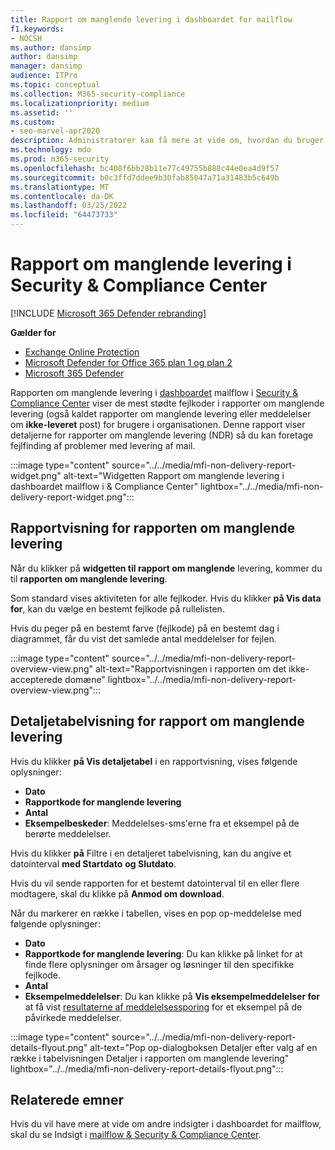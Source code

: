 ```yaml
---
title: Rapport om manglende levering i dashboardet for mailflow
f1.keywords:
- NOCSH
ms.author: dansimp
author: dansimp
manager: dansimp
audience: ITPro
ms.topic: conceptual
ms.collection: M365-security-compliance
ms.localizationpriority: medium
ms.assetid: ''
ms.custom:
- seo-marvel-apr2020
description: Administratorer kan få mere at vide om, hvordan du bruger rapporten om manglende levering i dashboardet for mailflow i Security & Compliance Center til at overvåge de mest anvendte fejlkoder i rapporter om manglende levering (også kaldet rapporter om manglende levering eller meddelelser om ikke-leveret post) fra afsendere i organisationen.
ms.technology: mdo
ms.prod: m365-security
ms.openlocfilehash: bc408f6bb28b11e77c49755b888c44e0ea4d9f57
ms.sourcegitcommit: b0c3ffd7ddee9b30fab85047a71a31483b5c649b
ms.translationtype: MT
ms.contentlocale: da-DK
ms.lasthandoff: 03/25/2022
ms.locfileid: "64473733"
---
```

# <a name="non-delivery-report-in-the-security--compliance-center"></a>Rapport om manglende levering i Security & Compliance Center

[!INCLUDE [Microsoft 365 Defender rebranding](../includes/microsoft-defender-for-office.md)]

**Gælder for**
- [Exchange Online Protection](exchange-online-protection-overview.md)
- [Microsoft Defender for Office 365 plan 1 og plan 2](defender-for-office-365.md)
- [Microsoft 365 Defender](../defender/microsoft-365-defender.md)

Rapporten om manglende levering i [dashboardet](mail-flow-insights-v2.md) mailflow i [Security & Compliance Center](https://protection.office.com) viser de mest stødte fejlkoder i rapporter om manglende levering (også kaldet rapporter om manglende levering eller meddelelser om **ikke-leveret** post) for brugere i organisationen. Denne rapport viser detaljerne for rapporter om manglende levering (NDR) så du kan foretage fejlfinding af problemer med levering af mail.

:::image type="content" source="../../media/mfi-non-delivery-report-widget.png" alt-text="Widgetten Rapport om manglende levering i dashboardet mailflow i & Compliance Center" lightbox="../../media/mfi-non-delivery-report-widget.png":::

## <a name="report-view-for-the-non-delivery-report"></a>Rapportvisning for rapporten om manglende levering

Når du klikker på **widgetten til rapport om manglende** levering, kommer du til **rapporten om manglende levering**.

Som standard vises aktiviteten for alle fejlkoder. Hvis du klikker **på Vis data for**, kan du vælge en bestemt fejlkode på rullelisten.

Hvis du peger på en bestemt farve (fejlkode) på en bestemt dag i diagrammet, får du vist det samlede antal meddelelser for fejlen.

:::image type="content" source="../../media/mfi-non-delivery-report-overview-view.png" alt-text="Rapportvisningen i rapporten om det ikke-accepterede domæne" lightbox="../../media/mfi-non-delivery-report-overview-view.png":::

## <a name="details-table-view-for-the-non-delivery-report"></a>Detaljetabelvisning for rapport om manglende levering

Hvis du klikker **på Vis detaljetabel** i en rapportvisning, vises følgende oplysninger:

- **Dato**
- **Rapportkode for manglende levering**
- **Antal**
- **Eksempelbeskeder**: Meddelelses-sms'erne fra et eksempel på de berørte meddelelser.

Hvis du klikker **på** Filtre i en detaljeret tabelvisning, kan du angive et datointerval **med Startdato** **og Slutdato**.

Hvis du vil sende rapporten for et bestemt datointerval til en eller flere modtagere, skal du klikke på **Anmod om download**.

Når du markerer en række i tabellen, vises en pop op-meddelelse med følgende oplysninger:

- **Dato**
- **Rapportkode for manglende levering**: Du kan klikke på linket for at finde flere oplysninger om årsager og løsninger til den specifikke fejlkode.
- **Antal**
- **Eksempelmeddelelser**: Du kan klikke på **Vis eksempelmeddelelser for** at få vist [resultaterne af meddelelsessporing](message-trace-scc.md) for et eksempel på de påvirkede meddelelser.


:::image type="content" source="../../media/mfi-non-delivery-report-details-flyout.png" alt-text="Pop op-dialogboksen Detaljer efter valg af en række i tabelvisningen Detaljer i rapporten om manglende levering" lightbox="../../media/mfi-non-delivery-report-details-flyout.png":::

## <a name="related-topics"></a>Relaterede emner

Hvis du vil have mere at vide om andre indsigter i dashboardet for mailflow, skal du se Indsigt i [mailflow & Security & Compliance Center](mail-flow-insights-v2.md).
